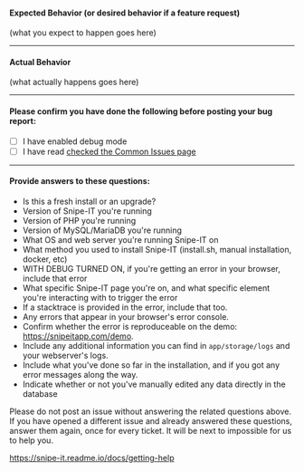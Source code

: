 #### Expected Behavior (or desired behavior if a feature request)

(what you expect to happen goes here)

-----

#### Actual Behavior

(what actually happens goes here)

-----

#### Please confirm you have done the following before posting your bug report:

- [ ] I have enabled debug mode 
- [ ] I have read [checked the Common Issues page](https://snipe-it.readme.io/docs/common-issues)

-----
#### Provide answers to these questions:

- Is this a fresh install or an upgrade? 
- Version of Snipe-IT you're running
- Version of PHP you're running
- Version of MySQL/MariaDB you're running
- What OS and web server you're running Snipe-IT on
- What method you used to install Snipe-IT (install.sh, manual installation, docker, etc)
- WITH DEBUG TURNED ON, if you're getting an error in your browser, include that error
- What specific Snipe-IT page you're on, and what specific element you're interacting with to trigger the error
- If a stacktrace is provided in the error, include that too.
- Any errors that appear in your browser's error console.
- Confirm whether the error is reproduceable on the demo: https://snipeitapp.com/demo.
- Include any additional information you can find in `app/storage/logs` and your webserver's logs.
- Include what you've done so far in the installation, and if you got any error messages along the way.
- Indicate whether or not you've manually edited any data directly in the database

Please do not post an issue without answering the related questions above. If you have opened a different issue and already answered these questions, answer them again, once for every ticket. It will be next to impossible for us to help you.

https://snipe-it.readme.io/docs/getting-help
